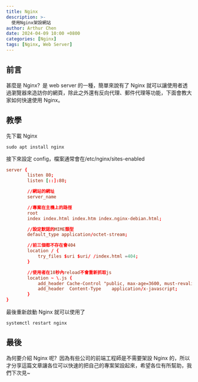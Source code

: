 ```yaml
---
title: Nginx
description: >-
  使用Nginx架設網站
author: Arthur Chen
date: 2024-04-09 10:00 +0800
categories: [Nginx]
tags: [Nginx, Web Server]
---
```


## 前言

甚麼是 Nginx?&ensp;是 web server 的一種，簡單來說有了 Nginx 就可以讓使用者透過瀏覽器來造訪你的網頁，除此之外還有反向代理、郵件代理等功能，下面會教大家如何快速使用 Nginx。

## 教學

先下載 Nginx

```console
sudo apt install nginx
```

接下來設定 config，檔案通常會在/etc/nginx/sites-enabled

```conf
server {
        listen 80;
        listen [::]:80;

        //網站的網址
        server_name

        //專案在主機上的路徑
        root
        index index.html index.htm index.nginx-debian.html;

        //設定默認的MIME類型
        default_type application/octet-stream;

        //前三個都不存在會404
        location / {
            try_files $uri $uri/ /index.html =404;
        }

        //使用者在10秒內reload不會重新抓取js
        location ~ \.js {
            add_header Cache-Control "public, max-age=3600, must-revalidate";
            add_header  Content-Type    application/x-javascript;
        }
}

```

最後重新啟動 Nginx 就可以使用了

```console
systemctl restart nginx
```

## 最後

為何要介紹 Nginx 呢?&ensp;因為有些公司的前端工程師是不需要架設 Nginx 的，所以才分享這篇文章讓各位可以快速的把自己的專案架設起來，希望各位有所幫助，我們下次見~

